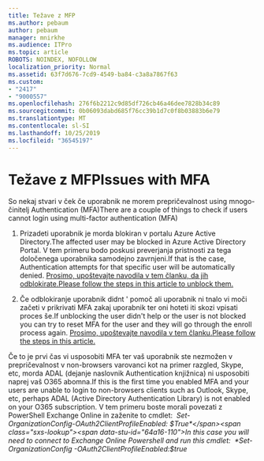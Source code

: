 ```yaml
---
title: Težave z MFP
ms.author: pebaum
author: pebaum
manager: mnirkhe
ms.audience: ITPro
ms.topic: article
ROBOTS: NOINDEX, NOFOLLOW
localization_priority: Normal
ms.assetid: 63f7d676-7cd9-4549-ba84-c3a8a7867f63
ms.custom:
- "2417"
- "9000557"
ms.openlocfilehash: 276f6b2212c9d85df726cb46a46dee7828b34c89
ms.sourcegitcommit: 0b06093dabd685f76cc39b1d7c0f8b03883b6e79
ms.translationtype: MT
ms.contentlocale: sl-SI
ms.lasthandoff: 10/25/2019
ms.locfileid: "36545197"
---
```

# <a name="issues-with-mfa"></a><span data-ttu-id="64a16-102">Težave z MFP</span><span class="sxs-lookup"><span data-stu-id="64a16-102">Issues with MFA</span></span>
<span data-ttu-id="64a16-103">So nekaj stvari v ček če uporabnik ne morem prepričevalnost using mnogo-činitelj Authentication (MFA)</span><span class="sxs-lookup"><span data-stu-id="64a16-103">There are a couple of things to check if users cannot login using multi-factor authentication (MFA)</span></span>

1. <span data-ttu-id="64a16-104">Prizadeti uporabnik je morda blokiran v portalu Azure Active Directory.</span><span class="sxs-lookup"><span data-stu-id="64a16-104">The affected user may be blocked in Azure Active Directory Portal.</span></span> <span data-ttu-id="64a16-105">V tem primeru bodo poskusi preverjanja pristnosti za tega določenega uporabnika samodejno zavrnjeni.</span><span class="sxs-lookup"><span data-stu-id="64a16-105">If that is the case, Authentication attempts for that specific user will be automatically denied.</span></span> [<span data-ttu-id="64a16-106">Prosimo, upoštevajte navodila v tem članku, da jih odblokirate.</span><span class="sxs-lookup"><span data-stu-id="64a16-106">Please follow the steps in this article to unblock them.</span></span>](https://docs.microsoft.com/azure/active-directory/authentication/howto-mfa-mfasettings#block-and-unblock-users)

2. <span data-ttu-id="64a16-107">Če odblokiranje uporabnik didnt ' pomoč ali uporabnik ni tnalo vi moči začeti v prikrivati MFA zakaj uporabnik ter oni hoteti iti skozi vpisati proces še.</span><span class="sxs-lookup"><span data-stu-id="64a16-107">If unblocking the user didn't help or the user is not blocked you can try to reset MFA for the user and they will go through the enroll process again.</span></span> [<span data-ttu-id="64a16-108">Prosimo, upoštevajte navodila v tem članku.</span><span class="sxs-lookup"><span data-stu-id="64a16-108">Please follow the steps in this article.</span></span>](https://docs.microsoft.com/azure/active-directory/authentication/howto-mfa-userdevicesettings#require-users-to-provide-contact-methods-again)

<span data-ttu-id="64a16-109">Če to je prvi čas vi usposobiti MFA ter vaš uporabnik ste nezmožen v prepričevalnost v non-browsers varovanci kot na primer razgled, Skype, etc, morda ADAL (dejanje naslovnik Authentication knjižnica) ni usposobiti naprej vaš O365 abomna.</span><span class="sxs-lookup"><span data-stu-id="64a16-109">If this is the first time you enabled MFA and your users are unable to login to non-browsers clients such as Outlook, Skype, etc, perhaps ADAL (Active Directory Authentication Library) is not enabled on your O365 subscription.</span></span> <span data-ttu-id="64a16-110">V tem primeru boste morali povezati z PowerShell Exchange Online in zaženite to cmdlet:  *Set-OrganizationConfig-OAuth2ClientProfileEnabled: $True*</span><span class="sxs-lookup"><span data-stu-id="64a16-110">In this case you will need to connect to Exchange Online Powershell and run this cmdlet:  *Set-OrganizationConfig -OAuth2ClientProfileEnabled:$true*</span></span>